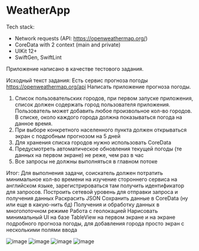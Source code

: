 # WeatherApp

Tech stack:
- Network requests (API: https://openweathermap.org/)
- CoreData with 2 context (main and private)
- UIKit 12+
- SwiftGen, SwiftLint

Приложение написано в качестве тестового задания.

Исходный текст задания:
Есть сервис прогноза погоды https://openweathermap.org/api
Написать приложение прогноза погоды.
1. Список пользовательских городов, при первом запуске приложения, список должен
содержать город пользователя приложения. Пользователь может добавить любое
произвольное кол-во городов. В списке, около каждого города должна показываться
погода на данное время.
2. При выборе конкретного населенного пункта должен открываться экран с подробным
прогнозом на 5 дней
3. Для хранения списка городов нужно использовать CoreData
4. Предусмотреть автоматическое обновления текущей погоды (те данных на первом
экране) не реже, чем раз в час
5. Все запросы не должны выполняться в главном потоке

Итог:
Для выполнения задачи, соискатель должен потратить минимальное кол-во времени на
изучение стороннего сервиса на английском языке, зарегистрироваться там получить
идентификатор для запросов.
Построить сетевой уровень для отправки запроса и получения данных
Раскрасить JSON
Сохранить данные в CoreData (ну или еще в какую-нить бд)
Получения и обработку данных в многопоточном режиме
Работа с геолокацией
Нарисовать минимальный UI на базе TableView на первом экране и на экране подробного
прогноза погоды, для добавления города просто экран с несколькими полями ввода

![image](https://user-images.githubusercontent.com/5717020/144679407-d73e87c1-bdd2-4e7b-9acf-47e92f0ddf09.png)
![image](https://user-images.githubusercontent.com/5717020/144679260-3fa8cfaa-24c0-4f8a-8d12-de6952ab4ac0.png)
![image](https://user-images.githubusercontent.com/5717020/144679353-2af58767-1340-44ee-af7f-d542409dc38b.png)
![image](https://user-images.githubusercontent.com/5717020/144679452-095d4bae-63a4-4b16-9477-3f8b83144b05.png)


